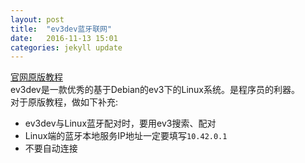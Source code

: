 ```yaml
---
layout: post
title:  "ev3dev蓝牙联网"
date:   2016-11-13 15:01
categories: jekyll update
---
```

[官网原版教程](http://www.ev3dev.org/docs/tutorials/connecting-to-the-internet-via-bluetooth/)  
ev3dev是一款优秀的基于Debian的ev3下的Linux系统。是程序员的利器。  
对于原版教程，做如下补充:  
- ev3dev与Linux蓝牙配对时，要用ev3搜索、配对  
- Linux端的蓝牙本地服务IP地址一定要填写`10.42.0.1` 
- 不要自动连接  

